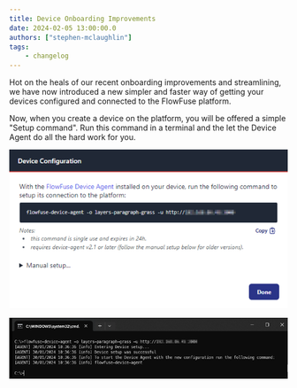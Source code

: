 ```yaml
---
title: Device Onboarding Improvements
date: 2024-02-05 13:00:00.0
authors: ["stephen-mclaughlin"]
tags:
    - changelog
---
```


Hot on the heals of our recent onboarding improvements and streamlining, we 
have now introduced a new simpler and faster way of getting your devices
configured and connected to the FlowFuse platform.

Now, when you create a device on the platform, you will be offered a simple
"Setup command". Run this command in a terminal and the let the Device
Agent do all the hard work for you.

![](./images/device-onboarding-improvements-1.png)

![](./images/device-onboarding-improvements-2.png)
